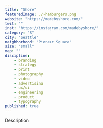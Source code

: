 ```yaml
---
title: "Shore"
featuredImage: ./-hamburgers.png
website: "https://madebyshore.com/"
twit: ""
inst: "https://instagram.com/madebyshore/"
category: "S"
city: "Seattle"
neighborhood: "Pioneer Square"
size: "small"
map: ""
discipline:
    - branding
    - strategy
    - print
    - photography
    - video
    - advertising
    - ux/ui
    - engineering
    - product
    - typography
published: true
---
```


Description
